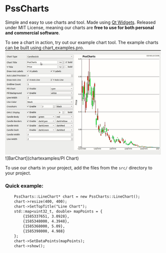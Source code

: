 # PssCharts
Simple and easy to use charts and tool. Made using [Qt Widgets](https://doc.qt.io/qt-5/qtwidgets-index.html). Released under MIT License, meaning our charts are **free to use for both personal and commercial software**.

To see a chart in action, try out our example chart tool. The example charts can be built using chart_examples.pro.
![LineChart](chartexamples/linechart_example.gif)
![BarChart](chartexamples/PI Chart)

To use our charts in your project, add the files from the `src/` directory to your project.

### Quick example:
```
    PssCharts::LineChart* chart = new PssCharts::LineChart();
    chart->resize(400, 400);
    chart->SetTopTitle("Line Chart");
    std::map<uint32_t, double> mapPoints = {
        {1585337651, 3.0928},
        {1585348000, 4.3948},
        {1585368000, 5.09},
        {1585398000, 4.988}
    };
    chart->SetDataPoints(mapPoints);
    chart->show();
```
